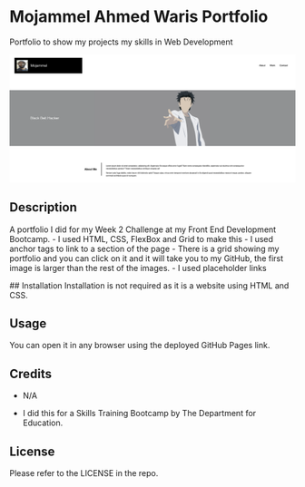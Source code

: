 # Mojammel Ahmed Waris Portfolio
Portfolio to show my projects my skills in Web Development


![Portfolio Image](https://github.com/BlackBeltHacker/mojammel-ahmed-waris-portfolio/blob/main/images/project-image-README.png)

## Description
A portfolio I did for my Week 2 Challenge at my Front End Development Bootcamp.
    - I used HTML, CSS, FlexBox and Grid to make this
    - I used anchor tags to link to a section of the page
    - There is a grid showing my portfolio and you can click on it and it will take you to my GitHub, the first image is larger than the rest of the images.
    - I used placeholder links


## Installation
Installation is not required as it is a website using HTML and CSS.

## Usage
You can open it in any browser using the deployed GitHub Pages link.

## Credits
- N/A

- I did this for a Skills Training Bootcamp by The Department for Education.

## License

Please refer to the LICENSE in the repo.



